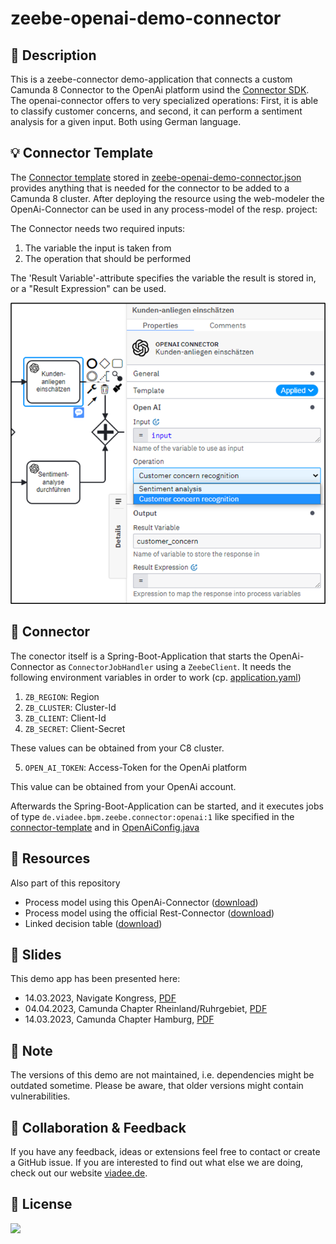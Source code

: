 # zeebe-openai-demo-connector

## :rocket: Description
This is a zeebe-connector demo-application that connects a custom Camunda 8 Connector to the OpenAi platform usind the [Connector SDK](https://docs.camunda.io/docs/components/connectors/custom-built-connectors/connector-sdk/).
The openai-connector offers to very specialized operations: First, it is able to classify customer concerns, 
and second, it can perform a sentiment analysis for a given input. Both using German language.

## :bulb: Connector Template
The [Connector template](https://docs.camunda.io/docs/components/connectors/custom-built-connectors/connector-templates/)
stored in [zeebe-openai-demo-connector.json](connector-template/zeebe-openai-demo-connector.json) provides 
anything that is needed for the connector to be added to a Camunda 8 cluster. After deploying the resource using the web-modeler
the OpenAi-Connector can be used in any process-model of the resp. project: 

The Connector needs two required inputs:

1. The variable the input is taken from
2. The operation that should be performed  

The 'Result Variable'-attribute specifies the variable the result is stored in, or a "Result Expression" can be used.

<img src="docs/openai-connector.png" width=512></img>


## :electric_plug: Connector
The conector itself is a Spring-Boot-Application that starts the OpenAi-Connector as `ConnectorJobHandler` using
a `ZeebeClient`. It needs the following environment variables in order to work 
(cp. [application.yaml](src/main/resources/application.yaml))

1. `ZB_REGION`: Region
2. `ZB_CLUSTER`: Cluster-Id
3. `ZB_CLIENT`: Client-Id
4. `ZB_SECRET`: Client-Secret

These values can be obtained from your C8 cluster.

5. `OPEN_AI_TOKEN`: Access-Token for the OpenAi platform

This value can be obtained from your OpenAi account.   

Afterwards the Spring-Boot-Application can be started, and it executes jobs of type `de.viadee.bpm.zeebe.connector:openai:1`
like specified in the [connector-template](connector-template/zeebe-openai-demo-connector.json) and in [OpenAiConfig.java](src/main/java/de/viadee/bpm/zeebe/config/OpenAiConfig.java) 

## :link: Resources

Also part of this repository

- Process model using this OpenAi-Connector ([download](camunda-8-resources/kundenanliegen-verarbeiten-openai-custom-connector-process-camunda-8-saas.bpmn))
- Process model using the official Rest-Connector ([download](camunda-8-resources/kundenanliegen-verarbeiten-rest-connector-process-camunda-8-saas.bpmn))
- Linked decision table ([download](camunda-8-resources/kundenanliegen-bestimmen-fachprozess-ermitteln-rules.dmn))

## :page_facing_up: Slides

This demo app has been presented here:  

-  14.03.2023, Navigate Kongress, [PDF](docs/2023-03-14_Navigate_2023_Low-Code_Camunda_8.pdf)
-  04.04.2023, Camunda Chapter Rheinland/Ruhrgebiet, [PDF](docs/2023-04-04_Chapter_Rheinland_Camunda-8_Low-Code_Connectors.pdf)
-  14.03.2023, Camunda Chapter Hamburg, [PDF](docs/2023-06-14_Chapter_Hamburg-Low-Code_Camunda_8.pdf)

## :paperclip: Note
The versions of this demo are not maintained, i.e. dependencies might be outdated sometime.
Please be aware, that older versions might contain vulnerabilities.

## :wave: Collaboration & Feedback
If you have any feedback, ideas or extensions feel free to contact or create a GitHub issue. 
If you are interested to find out what else we are doing, check out our website [viadee.de](https://www.viadee.de/en).

## :key: License
[![](https://img.shields.io/github/license/viadee/zeebe-openai-demo-connector)](https://github.com/viadee/zeebe-openai-demo-connector/blob/main/LICENSE)

